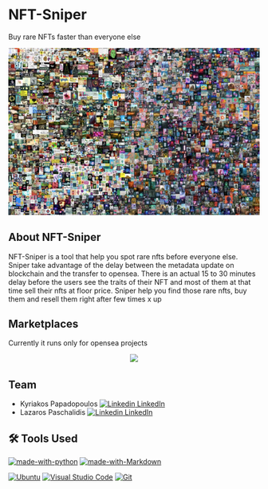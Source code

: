# NFT-Sniper
Buy rare NFTs faster than everyone else

<div style="text-align:center"><img src="./Assets/Beeple-nft.png" /></div>




## About NFT-Sniper

NFT-Sniper is a tool that help you spot rare nfts before everyone else. Sniper take advantage of the delay between the metadata update on blockchain and the transfer to opensea. There is an actual 15 to 30 minutes delay before the users see the traits of their NFT and most of them at that time sell their nfts at floor price. Sniper help you find those rare nfts, buy them and resell them right after few times x up 


## Marketplaces

Currently it runs only for opensea projects 
<p align="center">
  <img src="https://storage.googleapis.com/opensea-static/opensea-js-logo-updated.png" />
</p>


## Team 

* Kyriakos Papadopoulos [![Linkedin](https://i.stack.imgur.com/gVE0j.png) LinkedIn](https://www.linkedin.com/in/kyriakos-papadopoulos-0295461a0/)
* Lazaros Paschalidis [![Linkedin](https://i.stack.imgur.com/gVE0j.png) LinkedIn](https://www.linkedin.com/in/lazaros-paschalidis-6a5074118/)

## 🛠️ Tools Used

[![made-with-python](https://img.shields.io/badge/Made%20with-Python-1f425f.svg)](https://www.python.org/) 
[![made-with-Markdown](https://img.shields.io/badge/Made%20with-Markdown-1f425f.svg)](http://commonmark.org)
<p>
  

   <a href="https://ubuntu.com/"><img alt="Ubuntu" src="https://img.shields.io/badge/Ubuntu-dd4814.svg?logo=ubuntu&logoColor=white"></a>
    <a href="https://code.visualstudio.com/"><img alt="Visual Studio Code" src="https://img.shields.io/badge/Visual%20Studio%20Code-4db3f3.svg?logo=visual-studio-code&logoColor=white"></a>
    <a href="https://git-scm.com/"><img alt="Git" src="https://img.shields.io/badge/Git-F05033.svg?logo=git&logoColor=white"></a>
   
